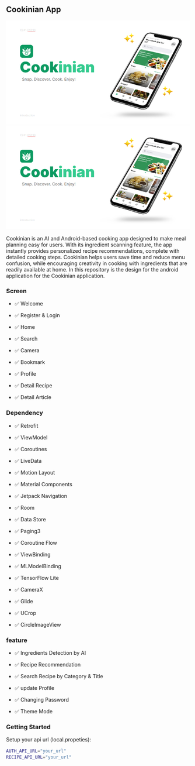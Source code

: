 ## Cookinian App

<img alt="ui light mobile app" title="ui light mobile app" src="https://github.com/Cookinian-App/.github/blob/main/profile/Banner%201.png">

<img alt="ui night mobile app" title="ui night mobile app" src="https://github.com/Cookinian-App/.github/blob/main/profile/Banner%201.png">

Cookinian is an AI and Android-based cooking app designed to make meal planning easy for users. With its ingredient scanning feature, the app instantly provides personalized recipe recommendations, complete with detailed cooking steps. Cookinian helps users save time and reduce menu confusion, while encouraging creativity in cooking with ingredients that are readily available at home. In this repository is the design for the android application for the Cookinian application.

### Screen

- ✅ Welcome

- ✅ Register & Login

- ✅ Home

- ✅ Search

- ✅ Camera

- ✅ Bookmark

- ✅ Profile

- ✅ Detail Recipe

- ✅ Detail Article

### Dependency

- ✅ Retrofit

- ✅ ViewModel

- ✅ Coroutines

- ✅ LiveData

- ✅ Motion Layout

- ✅ Material Components

- ✅ Jetpack Navigation

- ✅ Room
      
- ✅ Data Store

- ✅ Paging3

- ✅ Coroutine Flow

- ✅ ViewBinding
    
- ✅ MLModelBinding

- ✅ TensorFlow Lite

- ✅ CameraX

- ✅ Glide

- ✅ UCrop
 
- ✅ CircleImageView 

### feature

- ✅ Ingredients Detection by AI

- ✅ Recipe Recommendation

- ✅ Search Recipe by Category & Title

- ✅ update Profile

- ✅ Changing Password

- ✅ Theme Mode

### Getting Started

Setup your api url (local.propeties):

```bash
AUTH_API_URL="your_url"
RECIPE_API_URL="your_url"
```
